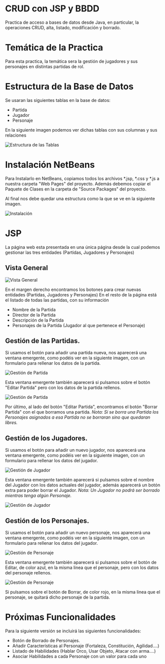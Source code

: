 # CRUD con JSP y BBDD

  Practica de acceso a bases de datos desde Java, en particular, la operaciones CRUD, alta, listado, modificación y borrado.

# Temática de la Practica

  Para esta practica, la temática sera la gestión de jugadores y sus personajes en distintas partidas de rol.

# Estructura de la Base de Datos

  Se usaran las siguientes tablas en la base de datos:

  * Partida
  * Jugador
  * Personaje

  En la siguiente imagen podemos ver dichas tablas con sus columnas y sus relaciones
  
  ![Estructura de las Tablas](https://github.com/GuillermoGarcia/dam-2018-crud-jsp-personajes-rol/blob/master/jspcrud01.jpg)

# Instalación NetBeans

  Para Instalarlo en NetBeans, copiamos todos los archivos *.jsp, *.css y *.js a nuestra carpeta "Web Pages" del proyecto.
  Además debemos copiar el Paquete de Clases en la carpeta de "Source Packages" del proyecto.

  Al final nos debe quedar una estructura como la que se ve en la siguiente imagen.

  ![Instalación](https://github.com/GuillermoGarcia/dam-2018-crud-jsp-personajes-rol/blob/master/jspcrud09.jpg)

# JSP

  La página web esta presentada en una única página desde la cual podemos gestionar las tres entidades (Partidas, Jugadores y Personajes)

## Vista General

  ![Vista General](https://github.com/GuillermoGarcia/dam-2018-crud-jsp-personajes-rol/blob/master/jspcrud02.png)

  En el margen derecho encontramos los botones para crear nuevas entidades (Partidas, Jugadores y Personajes)
  En el resto de la página está el listado de todas las partidas, con su información
  * Nombre de la Partida
  * Director de la Partida
  * Descripción de la Partida
  * Personajes de la Partida (Jugador al que pertenece el Personaje)
  
## Gestión de las Partidas.

  Si usamos el botón para añadir una partida nueva, nos aparecerá una ventana emergente, como podéis ver en la siguiente imagen, con un formulario para rellenar los datos de la partida.

  ![Gestión de Partida](https://github.com/GuillermoGarcia/dam-2018-crud-jsp-personajes-rol/blob/master/jspcrud05.png)

  Esta ventana emergente también aparecerá si pulsamos sobre el botón "Editar Partida" pero con los datos de la partida rellenos.

  ![Gestión de Partida](https://github.com/GuillermoGarcia/dam-2018-crud-jsp-personajes-rol/blob/master/jspcrud06.png)

  Por último, al lado del botón "Editar Partida", encontramos el botón "Borrar Partida" con el que borramos una partida.
  _Nota: Si se borra una Partida los Personajes asignados a esa Partida no se borraran sino que quedaran libres._

## Gestión de los Jugadores.

  Si usamos el botón para añadir un nuevo jugador, nos aparecerá una ventana emergente, como podéis ver en la siguiente imagen, con un formulario para rellenar los datos del jugador.

  ![Gestión de Jugador](https://github.com/GuillermoGarcia/dam-2018-crud-jsp-personajes-rol/blob/master/jspcrud03.png)

  Esta ventana emergente también aparecerá si pulsamos sobre el nombre del Jugador con los datos actuales del jugador, además aparecerá un botón extra para poder borrar el Jugador.
  _Nota: Un Jugador no podrá ser borrado mientras tenga algún Personaje._

  ![Gestión de Jugador](https://github.com/GuillermoGarcia/dam-2018-crud-jsp-personajes-rol/blob/master/jspcrud04.png)

## Gestión de los Personajes.

  Si usamos el botón para añadir un nuevo personaje, nos aparecerá una ventana emergente, como podéis ver en la siguiente imagen, con un formulario para rellenar los datos del jugador.

  ![Gestión de Personaje](https://github.com/GuillermoGarcia/dam-2018-crud-jsp-personajes-rol/blob/master/jspcrud07.png)

  Esta ventana emergente también aparecerá si pulsamos sobre el botón de Editar, de color azul, en la misma linea que el personaje, pero con los datos del personaje rellenos.

  ![Gestión de Personaje](https://github.com/GuillermoGarcia/dam-2018-crud-jsp-personajes-rol/blob/master/jspcrud08.png)

  Si pulsamos sobre el botón de Borrar, de color rojo, en la misma linea que el personaje, se quitará dicho personaje de la partida.

# Próximas Funcionalidades

  Para la siguiente versión se incluirá las siguientes funcionalidades:
  * Botón de Borrado de Personajes.
  * Añadir Características al Personaje (Fortaleza, Constitución, Agilidad....)
  * Listado de Habilidades (Hablar Orco, Usar Objeto, Atacar con arma....)
  * Asociar Habilidades a cada Personaje con un valor para cada uno